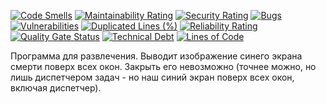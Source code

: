 [![Code Smells](https://sonarcloud.io/api/project_badges/measure?project=Hummel009_PseudoBSOD&metric=code_smells)](https://sonarcloud.io/summary/overall?id=Hummel009_PseudoBSOD)
[![Maintainability Rating](https://sonarcloud.io/api/project_badges/measure?project=Hummel009_PseudoBSOD&metric=sqale_rating)](https://sonarcloud.io/summary/overall?id=Hummel009_PseudoBSOD)
[![Security Rating](https://sonarcloud.io/api/project_badges/measure?project=Hummel009_PseudoBSOD&metric=security_rating)](https://sonarcloud.io/summary/overall?id=Hummel009_PseudoBSOD)
[![Bugs](https://sonarcloud.io/api/project_badges/measure?project=Hummel009_PseudoBSOD&metric=bugs)](https://sonarcloud.io/summary/overall?id=Hummel009_PseudoBSOD)
[![Vulnerabilities](https://sonarcloud.io/api/project_badges/measure?project=Hummel009_PseudoBSOD&metric=vulnerabilities)](https://sonarcloud.io/summary/overall?id=Hummel009_PseudoBSOD)
[![Duplicated Lines (%)](https://sonarcloud.io/api/project_badges/measure?project=Hummel009_PseudoBSOD&metric=duplicated_lines_density)](https://sonarcloud.io/summary/overall?id=Hummel009_PseudoBSOD)
[![Reliability Rating](https://sonarcloud.io/api/project_badges/measure?project=Hummel009_PseudoBSOD&metric=reliability_rating)](https://sonarcloud.io/summary/overall?id=Hummel009_PseudoBSOD)
[![Quality Gate Status](https://sonarcloud.io/api/project_badges/measure?project=Hummel009_PseudoBSOD&metric=alert_status)](https://sonarcloud.io/summary/overall?id=Hummel009_PseudoBSOD)
[![Technical Debt](https://sonarcloud.io/api/project_badges/measure?project=Hummel009_PseudoBSOD&metric=sqale_index)](https://sonarcloud.io/summary/overall?id=Hummel009_PseudoBSOD)
[![Lines of Code](https://sonarcloud.io/api/project_badges/measure?project=Hummel009_PseudoBSOD&metric=ncloc)](https://sonarcloud.io/summary/overall?id=Hummel009_PseudoBSOD)

Программа для развлечения. Выводит изображение синего экрана смерти поверх всех окон. Закрыть его невозможно (точнее
можно, но лишь диспетчером задач - но наш синий экран поверх всех окон, включая диспетчер).
